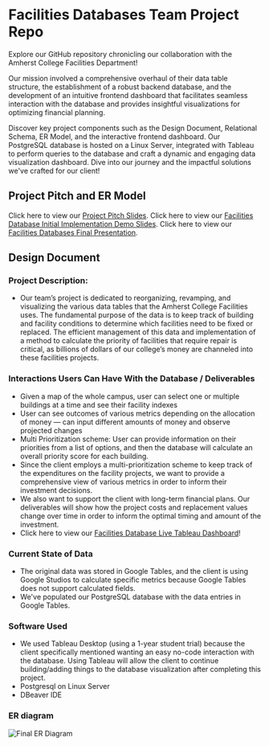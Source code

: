 
# Facilities Databases Team Project Repo
Explore our GitHub repository chronicling our collaboration with the Amherst College Facilities Department!

Our mission involved a comprehensive overhaul of their data table structure, the establishment of a robust backend database, and the development of an intuitive frontend dashboard that facilitates seamless interaction with the database and provides insightful visualizations for optimizing financial planning.

Discover key project components such as the Design Document, Relational Schema, ER Model, and the interactive frontend dashboard. Our PostgreSQL database is hosted on a Linux Server, integrated with Tableau to perform queries to the database and craft a dynamic and engaging data visualization dashboard. Dive into our journey and the impactful solutions we've crafted for our client!

## Project Pitch and ER Model
Click here to view our [Project Pitch Slides](https://docs.google.com/presentation/d/1uM_XFWHimjOV0EHYIpQDjH7le_znanKHSNq5ak9fCNw/edit?usp=sharing).
Click here to view our [Facilities Database Initial Implementation Demo Slides](https://docs.google.com/presentation/d/1XreUjOO2BN4-sQKvC1YgGshVC-X9np3Vn5hc5A8KC3M/edit?usp=sharing).
Click here to view our [Facilities Databases Final Presentation](https://docs.google.com/presentation/d/1xGqApQV4roMEiT7FdtBrJUmot1QlNXUo3Blfq9OOeKE/edit?usp=sharing).

## Design Document

### Project Description:
- Our team’s project is dedicated to reorganizing, revamping, and visualizing the various data tables that the Amherst College Facilities uses. The fundamental purpose of the data is to keep track of building and facility conditions to determine which facilities need to be fixed or replaced. The efficient management of this data and implementation of a method to calculate the priority of facilities that require repair is critical, as billions of dollars of our college’s money are channeled into these facilities projects.

### Interactions Users Can Have With the Database / Deliverables
- Given a map of the whole campus, user can select one or multiple buildings at a time and see their facility indexes
- User can see outcomes of various metrics depending on the allocation of money — can input different amounts of money and observe projected changes   
- Multi Prioritization scheme: User can provide information on their priorities from a list of options, and then the database will calculate an overall priority score for each building.
- Since the client employs a multi-prioritization scheme to keep track of the expenditures on the facility projects, we want to provide a comprehensive view of various metrics in order to inform their investment decisions.
- We also want to support the client with long-term financial plans. Our deliverables will show how the project costs and replacement values change over time in order to inform the optimal timing and amount of the investment.
- Click here to view our [Facilities Database Live Tableau Dashboard](https://public.tableau.com/app/profile/angelica.kim1227/viz/FacilityDatabase/Story1?publish=yes)!

### Current State of Data
- The original data was stored in Google Tables, and the client is using Google Studios to calculate specific metrics because Google Tables does not support calculated fields.
- We've populated our PostgreSQL database with the data entries in Google Tables.
    
### Software Used
- We used Tableau Desktop (using a 1-year student trial) because the client specifically mentioned wanting an easy no-code interaction with the database. Using Tableau will allow the client to continue building/adding things to the database visualization after completing this project.
- Postgresql on Linux Server
- DBeaver IDE
    
### ER diagram
![Final ER Diagram](https://github.com/Bomi-Mia-Jung/Facilities_Databases_Team_Project_Repo/assets/77511489/a879fd35-6928-4d2b-a5de-750f1d803010)

